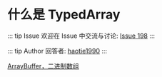 # 什么是 TypedArray



::: tip Issue 
 欢迎在 Issue 中交流与讨论: [Issue 198](https://github.com/shfshanyue/Daily-Question/issues/198) 
:::

::: tip Author 
回答者: [haotie1990](https://github.com/haotie1990) 
:::

[ArrayBuffer，二进制数组](https://zh.javascript.info/arraybuffer-binary-arrays)
